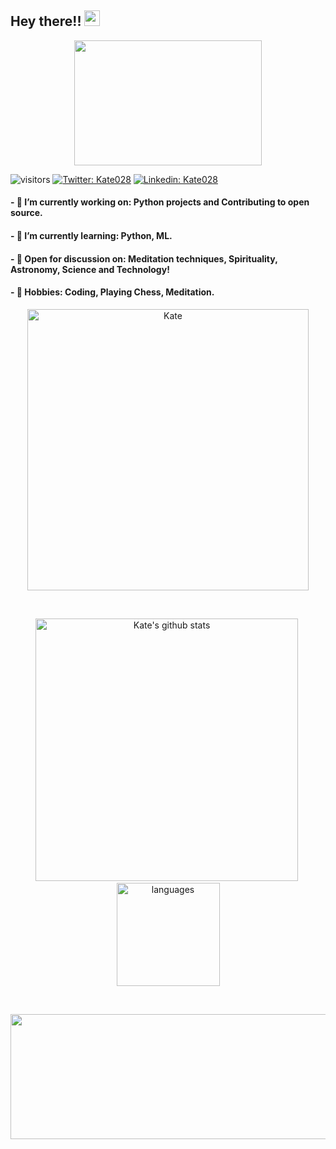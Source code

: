 ## Hey there!! <img src="https://media.giphy.com/media/hvRJCLFzcasrR4ia7z/giphy.gif" width="25px">

<p align="center">
  <a href="https://suubh.github.io/Kate028/index.html">
  <img align="center" src="https://user-images.githubusercontent.com/72349558/117948607-e95d3780-b32e-11eb-9463-c6223338e265.gif" height="200px" width="300px" > 
  </a>
</p>


![visitors](https://visitor-badge.glitch.me/badge?page_id=Kate028.visitor-badge)
[![Twitter: Kate028](https://img.shields.io/twitter/follow/Kate028?style=social)](https://twitter.com/Kate028_)
[![Linkedin: Kate028](https://img.shields.io/badge/-Kate028-blue?style=flat-square&logo=Linkedin&logoColor=white&link=https://www.linkedin.com/in/Kate028/)](https://www.linkedin.com/in/Kate028/)


#### -  🌿  I’m currently working on: Python projects and Contributing to open source.

#### -  🌱  I’m currently learning: Python, ML.

#### -  🍁  Open for discussion on: Meditation techniques, Spirituality, Astronomy, Science and Technology!

#### -  🌸  Hobbies: Coding, Playing Chess, Meditation.



 

<p align="center"> 
  <img align="center" width="450"  src="https://github-readme-streak-stats.herokuapp.com/?user=Kate028&theme=dark" alt="Kate" /> 
</p>

<br>

<p align="center">
<img src="https://github-readme-stats.vercel.app/api?username=Kate028&show_icons=true&theme=tokyonight" alt="Kate's github stats" width="420"/>&nbsp;
   <img src="https://github-readme-stats.vercel.app/api/top-langs/?username=Kate028&layout=compact&theme=tokyonight" alt="languages" height="165">
</p>

<br>

<p align="center">
  <img align="center" width="600" height="200" src="https://activity-graph.herokuapp.com/graph?username=Kate028&theme=github" >
 </p>   
</details>



